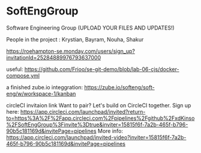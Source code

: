 # SoftEngGroup
Software Engineering Group (UPLOAD YOUR FILES AND UPDATES!)

People in the project : Krystian, Bayram, Nouha, Shakur

https://roehampton-se.monday.com/users/sign_up?invitationId=25284889976793637000

useful:
https://github.com/Frioo/se-git-demo/blob/lab-06-cjs/docker-compose.yml

a finished zube.io integgration:
https://zube.io/softeng/soft-eng/w/workspace-1/kanban


circleCI invitaion link
Want to pair? Let's build on CircleCI together.
Sign up here: https://app.circleci.com/launchpad/invited?return-to=https%3A%2F%2Fapp.circleci.com%2Fpipelines%2Fgithub%2FxdKinso%2FSoftEngGroup%3Finvite%3Dtrue&inviter=15815f6f-7a2b-465f-b796-90b5c181169d&invitePage=pipelines
More info: https://app.circleci.com/launchpad/invited-video?inviter=15815f6f-7a2b-465f-b796-90b5c181169d&invitePage=pipelines
